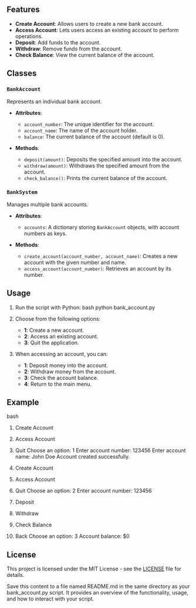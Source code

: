 ## Features

- **Create Account**: Allows users to create a new bank account.
- **Access Account**: Lets users access an existing account to perform operations.
- **Deposit**: Add funds to the account.
- **Withdraw**: Remove funds from the account.
- **Check Balance**: View the current balance of the account.

## Classes

### `BankAccount`

Represents an individual bank account.

- **Attributes**:
  - `account_number`: The unique identifier for the account.
  - `account_name`: The name of the account holder.
  - `balance`: The current balance of the account (default is 0).

- **Methods**:
  - `deposit(amount)`: Deposits the specified amount into the account.
  - `withdraw(amount)`: Withdraws the specified amount from the account.
  - `check_balance()`: Prints the current balance of the account.

### `BankSystem`

Manages multiple bank accounts.

- **Attributes**:
  - `accounts`: A dictionary storing `BankAccount` objects, with account numbers as keys.

- **Methods**:
  - `create_account(account_number, account_name)`: Creates a new account with the given number and name.
  - `access_account(account_number)`: Retrieves an account by its number.

## Usage

1. Run the script with Python:
   bash
   python bank_account.py
   

2. Choose from the following options:
   - **1**: Create a new account.
   - **2**: Access an existing account.
   - **3**: Quit the application.

3. When accessing an account, you can:
   - **1**: Deposit money into the account.
   - **2**: Withdraw money from the account.
   - **3**: Check the account balance.
   - **4**: Return to the main menu.

## Example

bash
1. Create Account
2. Access Account
3. Quit
Choose an option: 1
Enter account number: 123456
Enter account name: John Doe
Account created successfully.

1. Create Account
2. Access Account
3. Quit
Choose an option: 2
Enter account number: 123456
1. Deposit
2. Withdraw
3. Check Balance
4. Back
Choose an option: 3
Account balance: $0


## License

This project is licensed under the MIT License - see the [LICENSE](LICENSE) file for details.


Save this content to a file named README.md in the same directory as your bank_account.py script. It provides an overview of the functionality, usage, and how to interact with your script.